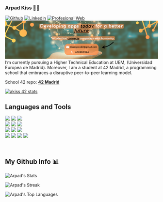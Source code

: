 ### Arpad Kiss 🧡💛 
[![Github](https://img.shields.io/badge/-Github-000?style=flat&logo=Github&logoColor=white)](https://github.com/exluyt)
[![Linkedin](https://img.shields.io/badge/-LinkedIn-blue?style=flat&logo=Linkedin&logoColor=white)](www.linkedin.com/in/arpad-kiss-dev)
[![Profesional Web](https://img.shields.io/badge/-Globe-red?style=flat&logo=globe&logoColor=white)](https://exluyt.github.io/Porfolio/)
![](banner.png)
I’m currently pursuing a Higher Technical Education at UEM, (Universidad Europea de Madrid). Moreover, I am a student at 42 Madrid, a programming school that embraces a disruptive peer-to-peer learning model. 

School 42 repo: [**42 Madrid**](https://github.com/exluyt/42Madrid-C)

[![akiss 42 stats](https://badge.mediaplus.ma/honeytones/akiss?1337Badge=off&UM6P=off)](https://github.com/oakoudad/badge42)

## Languages and Tools

<code><img width="5%" src="https://cdn.jsdelivr.net/gh/devicons/devicon/icons/vim/vim-original.svg"></code>
<code><img width="5%" src="https://cdn.jsdelivr.net/gh/devicons/devicon/icons/c/c-original.svg"></code>
<code><img width="5%" src="https://cdn.jsdelivr.net/gh/devicons/devicon/icons/csharp/csharp-original.svg"></code>
<br />
<code><img width="5%" src="https://cdn.jsdelivr.net/gh/devicons/devicon/icons/java/java-original.svg"></code>
<code><img width="5%" src="https://cdn.jsdelivr.net/gh/devicons/devicon/icons/python/python-original.svg"></code>
<code><img width="5%" src="https://cdn.jsdelivr.net/gh/devicons/devicon/icons/swift/swift-original.svg"></code>
<br />
<code><img width="5%" src="https://cdn.jsdelivr.net/gh/devicons/devicon/icons/html5/html5-original.svg"></code>
<code><img width="5%" src="https://cdn.jsdelivr.net/gh/devicons/devicon/icons/css3/css3-original.svg"></code>
<code><img width="5%" src="https://cdn.jsdelivr.net/gh/devicons/devicon/icons/javascript/javascript-original.svg"></code>
<br />
<code><img width="5%" src="https://cdn.jsdelivr.net/gh/devicons/devicon/icons/unity/unity-original.svg"></code>
<code><img width="5%" src="https://cdn.jsdelivr.net/gh/devicons/devicon/icons/vscode/vscode-original.svg"></code>
<code><img width="5%" src="https://cdn.jsdelivr.net/gh/devicons/devicon/icons/intellij/intellij-original.svg"></code>
<code><img width="5%" src="https://cdn.jsdelivr.net/gh/devicons/devicon/icons/rider/rider-original.svg"></code>

<br />

## My Github Info 📊


![Arpad's Stats](https://github-profile-summary-cards.vercel.app/api/cards/profile-details?username=exluyt&theme=github_dark)

![Arpad's Streak](https://github-readme-streak-stats.herokuapp.com/?user=exluyt&theme=tokyonight&hide_border=false)

![Arpad's Top Languages](https://github-readme-stats.vercel.app/api/top-langs/?username=exluyt&theme=tokyonight&show_icons=true&hide_border=true&layout=compact)
